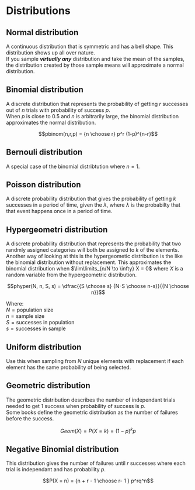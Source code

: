 # Distributions
## Normal distribution
A continuous distribution that is symmetric and has a bell shape.  This distribution shows up all over nature.  
If you sample ***virtually any*** distribution and take the mean of the samples, the distribution created by those sample means will approximate a normal distribution.  
## Binomial distribution
A discrete distribution that represents the probability of getting $r$ successes out of $n$ trials with probability of success $p$.  
When $p$ is close to $0.5$ and $n$ is arbitrarily large, the binomial distribution approximates the normal distribution.  
```math
pbinom(n,r,p) = {n \choose r} p^r (1-p)^{n-r}
```
## Bernouli distribution
A special case of the binomial distribtution where $n=1$.  
## Poisson distribution
A discrete probability distribution that gives the probability of getting $k$ successes in a period of time, given the $\lambda$, where $\lambda$ is the probabilty that that event happens once in a period of time.  
## Hypergeometri distribution
A discrete probability distribution that represents the probability that two randmly assigned categories will both be assigned to $k$ of the elements.  Another way of looking at this is the hypergeometic distribution is the like the binomial distribution without replacement.  This approximates the binomial distribution when $\lim\limits_{n/N \to \infty} X = 0$ where $X$ is a random variable from the hypergeometric distribution.
```math
phyper(N, n, S, s) = \dfrac{{S \choose s} {N-S \choose n-s}}{{N \choose n}}
```
Where:  
$N = \text{population size}$  
$n = \text{sample size}$  
$S = \text{successes in population}$  
$s = \text{successes in sample}$
## Uniform distribution
Use this when sampling from $N$ unique elements with replacement if each element has the same probability of being selected.

## Geometric distribution
The geometric distribution describes the number of independant trials needed to get 1 success when probability of success is $p$.  
Some books define the geometric distribution as the number of failures before the success.
```math
Geom(X) = P(X = k) = (1-p)^kp
```
## Negative Binomial distribution
This distribution gives the number of failures until $r$ successes where each trial is independant and has probability $p$.  
```math
P(X = n) = {n + r - 1 \choose r- 1 } p^rq^n
```
